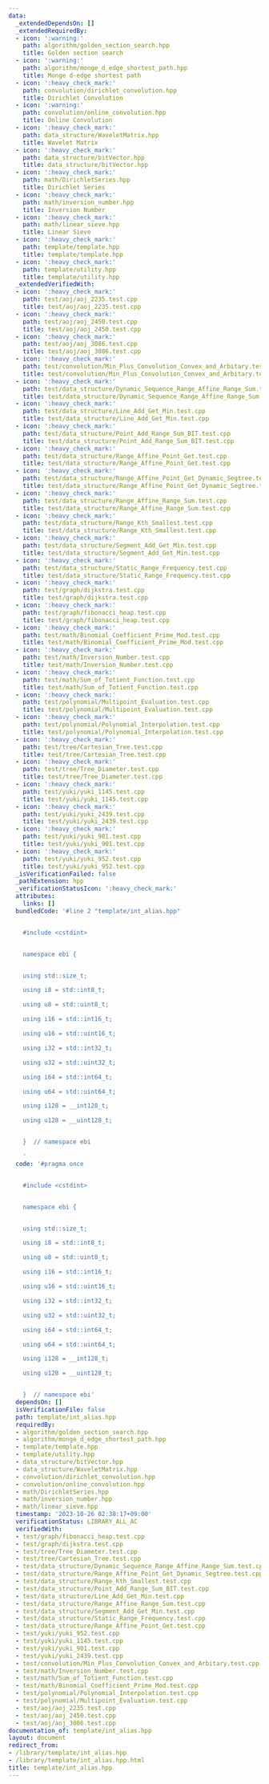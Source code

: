 ```yaml
---
data:
  _extendedDependsOn: []
  _extendedRequiredBy:
  - icon: ':warning:'
    path: algorithm/golden_section_search.hpp
    title: Golden section search
  - icon: ':warning:'
    path: algorithm/monge_d_edge_shortest_path.hpp
    title: Monge d-edge shortest path
  - icon: ':heavy_check_mark:'
    path: convolution/dirichlet_convolution.hpp
    title: Dirichlet Convolution
  - icon: ':warning:'
    path: convolution/online_convolution.hpp
    title: Online Convolution
  - icon: ':heavy_check_mark:'
    path: data_structure/WaveletMatrix.hpp
    title: Wavelet Matrix
  - icon: ':heavy_check_mark:'
    path: data_structure/bitVector.hpp
    title: data_structure/bitVector.hpp
  - icon: ':heavy_check_mark:'
    path: math/DirichletSeries.hpp
    title: Dirichlet Series
  - icon: ':heavy_check_mark:'
    path: math/inversion_number.hpp
    title: Inversion Number
  - icon: ':heavy_check_mark:'
    path: math/linear_sieve.hpp
    title: Linear Sieve
  - icon: ':heavy_check_mark:'
    path: template/template.hpp
    title: template/template.hpp
  - icon: ':heavy_check_mark:'
    path: template/utility.hpp
    title: template/utility.hpp
  _extendedVerifiedWith:
  - icon: ':heavy_check_mark:'
    path: test/aoj/aoj_2235.test.cpp
    title: test/aoj/aoj_2235.test.cpp
  - icon: ':heavy_check_mark:'
    path: test/aoj/aoj_2450.test.cpp
    title: test/aoj/aoj_2450.test.cpp
  - icon: ':heavy_check_mark:'
    path: test/aoj/aoj_3086.test.cpp
    title: test/aoj/aoj_3086.test.cpp
  - icon: ':heavy_check_mark:'
    path: test/convolution/Min_Plus_Convolution_Convex_and_Arbitary.test.cpp
    title: test/convolution/Min_Plus_Convolution_Convex_and_Arbitary.test.cpp
  - icon: ':heavy_check_mark:'
    path: test/data_structure/Dynamic_Sequence_Range_Affine_Range_Sum.test.cpp
    title: test/data_structure/Dynamic_Sequence_Range_Affine_Range_Sum.test.cpp
  - icon: ':heavy_check_mark:'
    path: test/data_structure/Line_Add_Get_Min.test.cpp
    title: test/data_structure/Line_Add_Get_Min.test.cpp
  - icon: ':heavy_check_mark:'
    path: test/data_structure/Point_Add_Range_Sum_BIT.test.cpp
    title: test/data_structure/Point_Add_Range_Sum_BIT.test.cpp
  - icon: ':heavy_check_mark:'
    path: test/data_structure/Range_Affine_Point_Get.test.cpp
    title: test/data_structure/Range_Affine_Point_Get.test.cpp
  - icon: ':heavy_check_mark:'
    path: test/data_structure/Range_Affine_Point_Get_Dynamic_Segtree.test.cpp
    title: test/data_structure/Range_Affine_Point_Get_Dynamic_Segtree.test.cpp
  - icon: ':heavy_check_mark:'
    path: test/data_structure/Range_Affine_Range_Sum.test.cpp
    title: test/data_structure/Range_Affine_Range_Sum.test.cpp
  - icon: ':heavy_check_mark:'
    path: test/data_structure/Range_Kth_Smallest.test.cpp
    title: test/data_structure/Range_Kth_Smallest.test.cpp
  - icon: ':heavy_check_mark:'
    path: test/data_structure/Segment_Add_Get_Min.test.cpp
    title: test/data_structure/Segment_Add_Get_Min.test.cpp
  - icon: ':heavy_check_mark:'
    path: test/data_structure/Static_Range_Frequency.test.cpp
    title: test/data_structure/Static_Range_Frequency.test.cpp
  - icon: ':heavy_check_mark:'
    path: test/graph/dijkstra.test.cpp
    title: test/graph/dijkstra.test.cpp
  - icon: ':heavy_check_mark:'
    path: test/graph/fibonacci_heap.test.cpp
    title: test/graph/fibonacci_heap.test.cpp
  - icon: ':heavy_check_mark:'
    path: test/math/Binomial_Coefficient_Prime_Mod.test.cpp
    title: test/math/Binomial_Coefficient_Prime_Mod.test.cpp
  - icon: ':heavy_check_mark:'
    path: test/math/Inversion_Number.test.cpp
    title: test/math/Inversion_Number.test.cpp
  - icon: ':heavy_check_mark:'
    path: test/math/Sum_of_Totient_Function.test.cpp
    title: test/math/Sum_of_Totient_Function.test.cpp
  - icon: ':heavy_check_mark:'
    path: test/polynomial/Multipoint_Evaluation.test.cpp
    title: test/polynomial/Multipoint_Evaluation.test.cpp
  - icon: ':heavy_check_mark:'
    path: test/polynomial/Polynomial_Interpolation.test.cpp
    title: test/polynomial/Polynomial_Interpolation.test.cpp
  - icon: ':heavy_check_mark:'
    path: test/tree/Cartesian_Tree.test.cpp
    title: test/tree/Cartesian_Tree.test.cpp
  - icon: ':heavy_check_mark:'
    path: test/tree/Tree_Diameter.test.cpp
    title: test/tree/Tree_Diameter.test.cpp
  - icon: ':heavy_check_mark:'
    path: test/yuki/yuki_1145.test.cpp
    title: test/yuki/yuki_1145.test.cpp
  - icon: ':heavy_check_mark:'
    path: test/yuki/yuki_2439.test.cpp
    title: test/yuki/yuki_2439.test.cpp
  - icon: ':heavy_check_mark:'
    path: test/yuki/yuki_901.test.cpp
    title: test/yuki/yuki_901.test.cpp
  - icon: ':heavy_check_mark:'
    path: test/yuki/yuki_952.test.cpp
    title: test/yuki/yuki_952.test.cpp
  _isVerificationFailed: false
  _pathExtension: hpp
  _verificationStatusIcon: ':heavy_check_mark:'
  attributes:
    links: []
  bundledCode: '#line 2 "template/int_alias.hpp"


    #include <cstdint>


    namespace ebi {


    using std::size_t;

    using i8 = std::int8_t;

    using u8 = std::uint8_t;

    using i16 = std::int16_t;

    using u16 = std::uint16_t;

    using i32 = std::int32_t;

    using u32 = std::uint32_t;

    using i64 = std::int64_t;

    using u64 = std::uint64_t;

    using i128 = __int128_t;

    using u128 = __uint128_t;


    }  // namespace ebi

    '
  code: '#pragma once


    #include <cstdint>


    namespace ebi {


    using std::size_t;

    using i8 = std::int8_t;

    using u8 = std::uint8_t;

    using i16 = std::int16_t;

    using u16 = std::uint16_t;

    using i32 = std::int32_t;

    using u32 = std::uint32_t;

    using i64 = std::int64_t;

    using u64 = std::uint64_t;

    using i128 = __int128_t;

    using u128 = __uint128_t;


    }  // namespace ebi'
  dependsOn: []
  isVerificationFile: false
  path: template/int_alias.hpp
  requiredBy:
  - algorithm/golden_section_search.hpp
  - algorithm/monge_d_edge_shortest_path.hpp
  - template/template.hpp
  - template/utility.hpp
  - data_structure/bitVector.hpp
  - data_structure/WaveletMatrix.hpp
  - convolution/dirichlet_convolution.hpp
  - convolution/online_convolution.hpp
  - math/DirichletSeries.hpp
  - math/inversion_number.hpp
  - math/linear_sieve.hpp
  timestamp: '2023-10-26 02:38:17+09:00'
  verificationStatus: LIBRARY_ALL_AC
  verifiedWith:
  - test/graph/fibonacci_heap.test.cpp
  - test/graph/dijkstra.test.cpp
  - test/tree/Tree_Diameter.test.cpp
  - test/tree/Cartesian_Tree.test.cpp
  - test/data_structure/Dynamic_Sequence_Range_Affine_Range_Sum.test.cpp
  - test/data_structure/Range_Affine_Point_Get_Dynamic_Segtree.test.cpp
  - test/data_structure/Range_Kth_Smallest.test.cpp
  - test/data_structure/Point_Add_Range_Sum_BIT.test.cpp
  - test/data_structure/Line_Add_Get_Min.test.cpp
  - test/data_structure/Range_Affine_Range_Sum.test.cpp
  - test/data_structure/Segment_Add_Get_Min.test.cpp
  - test/data_structure/Static_Range_Frequency.test.cpp
  - test/data_structure/Range_Affine_Point_Get.test.cpp
  - test/yuki/yuki_952.test.cpp
  - test/yuki/yuki_1145.test.cpp
  - test/yuki/yuki_901.test.cpp
  - test/yuki/yuki_2439.test.cpp
  - test/convolution/Min_Plus_Convolution_Convex_and_Arbitary.test.cpp
  - test/math/Inversion_Number.test.cpp
  - test/math/Sum_of_Totient_Function.test.cpp
  - test/math/Binomial_Coefficient_Prime_Mod.test.cpp
  - test/polynomial/Polynomial_Interpolation.test.cpp
  - test/polynomial/Multipoint_Evaluation.test.cpp
  - test/aoj/aoj_2235.test.cpp
  - test/aoj/aoj_2450.test.cpp
  - test/aoj/aoj_3086.test.cpp
documentation_of: template/int_alias.hpp
layout: document
redirect_from:
- /library/template/int_alias.hpp
- /library/template/int_alias.hpp.html
title: template/int_alias.hpp
---
```


